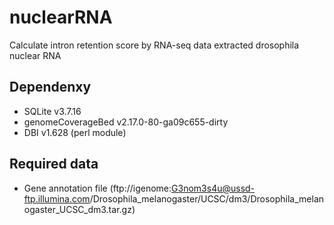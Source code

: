 nuclearRNA
==========
Calculate intron retention score by RNA-seq data extracted drosophila nuclear RNA

## Dependenxy
* SQLite v3.7.16
* genomeCoverageBed v2.17.0-80-ga09c655-dirty
* DBI v1.628 (perl module)

## Required data
* Gene annotation file (ftp://igenome:G3nom3s4u@ussd-ftp.illumina.com/Drosophila_melanogaster/UCSC/dm3/Drosophila_melanogaster_UCSC_dm3.tar.gz)


